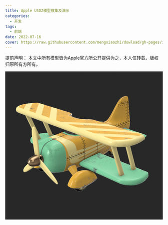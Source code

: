 ```yaml
---
title: Apple USDZ模型搜集及演示
categories:
  - 开发
tags:
  - 前端
date: 2022-07-16
cover: https://raw.githubusercontent.com/mengxiaozhi/dowload/gh-pages/image/ix8aos7bqnchubfaep4w2idifls21tym_0.png
---
```


提前声明：
本文中所有模型皆为Apple官方所公开提供为之，本人仅转载，版权归原所有方所有。

<div>
    <a rel="ar" href="https://raw.githubusercontent.com/mengxiaozhi/dowload/gh-pages/image/toy_biplane.usdz">
        <img src="https://raw.githubusercontent.com/mengxiaozhi/dowload/43714effcc8e6f2eed76d04e4196c94ad92e3b94/image/截圖%202022-07-16%20上午12.51.06.png">
    </a>
</div>
